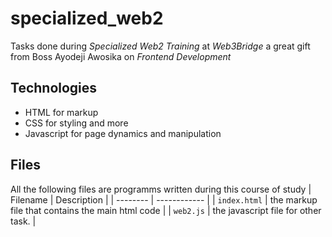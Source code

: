 # specialized_web2
Tasks done during *Specialized Web2 Training* at *Web3Bridge* a great gift from Boss Ayodeji Awosika on *Frontend Development*
## Technologies
* HTML for markup
* CSS for styling and more
* Javascript for page dynamics and manipulation
## Files
All the following files are programms written during this course of study
| Filename | Description |
| -------- | ------------ |
| `index.html` | the markup file that contains the main html code |
| `web2.js` | the javascript file for other task. |